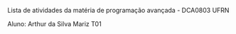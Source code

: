 Lista de atividades da matéria de programação avançada - DCA0803 UFRN

Aluno: Arthur da Silva Mariz T01